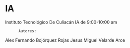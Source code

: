 # IA
Instituto Tecnológico De Culiacán
      IA de 9:00-10:00 am

          Autores:
Alex Fernando Bojórquez Rojas
Jesus Miguel Velarde Arce
